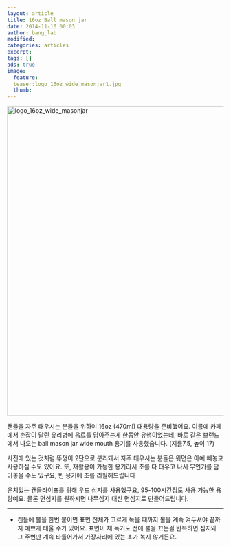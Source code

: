 ```yaml
---
layout: article
title: 16oz Ball mason jar
date: 2014-11-16 00:03
author: bang_lab
modified:
categories: articles
excerpt: 
tags: []
ads: true
image:
  feature:
  teaser:logo_16oz_wide_masonjar1.jpg
  thumb:
---
```

<a href="https://bybanglab.files.wordpress.com/2014/11/logo_16oz_wide_masonjar1.jpg"><img class="alignnone size-full wp-image-53" src="https://bybanglab.files.wordpress.com/2014/11/logo_16oz_wide_masonjar1.jpg" alt="logo_16oz_wide_masonjar" width="541" height="720" /></a>

캔들을 자주 태우시는 분들을 위하여 16oz (470ml) 대용량을 준비했어요.
여름에 카페에서 손잡이 달린 유리병에 음료를 담아주는게 한동안 유행이었는데, 바로 같은 브랜드에서 나오는 ball mason jar wide mouth 용기를 사용했습니다. (지름7.5, 높이 17)

사진에 있는 것처럼 뚜껑이 2단으로 분리돼서 자주 태우시는 분들은 윗면은 아예 빼놓고 사용하실 수도 있어요.
또, 재활용이 가능한 용기라서 초를<span class="text_exposed_show"> 다 태우고 나서 무언가를 담아놓을 수도 있구요, 빈 용기에 초를 리필해드립니다 <i class="_4-k1 img sp_CHjQ01Xff48 sx_6db290"></i>

운치있는 캔들라이프를 위해 우드 심지를 사용했구요, 95-100시간정도 사용 가능한 용량예요.
물론 면심지를 원하시면 나무심지 대신 면심지로 만들어드립니다.

---------
* 캔들에 불을 한번 붙이면 표면 전체가 고르게 녹을 때까지 불을 계속 켜두셔야 끝까지 예쁘게 태울 수가 있어요. 표면이 채 녹기도 전에 불을 끄는걸 반복하면 심지와 그 주변만 계속 타들어가서 가장자리에 있는 초가 녹지 않거든요.</span>
